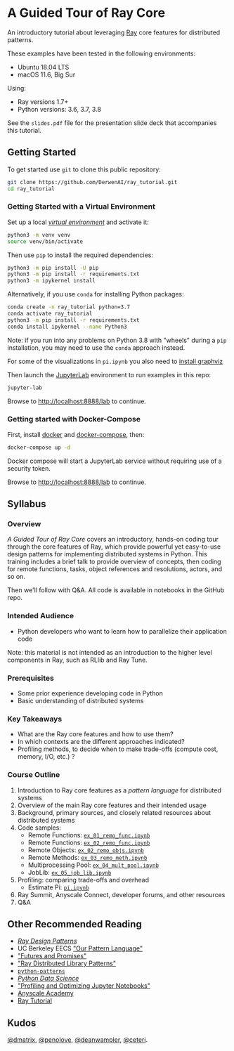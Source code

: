 # A Guided Tour of Ray Core

An introductory tutorial about leveraging [Ray](https://docs.ray.io/)
core features for distributed patterns.

These examples have been tested in the following environments:

  - Ubuntu 18.04 LTS
  - macOS 11.6, Big Sur

Using:

  - Ray versions 1.7+
  - Python versions: 3.6, 3.7, 3.8

See the `slides.pdf` file for the presentation slide deck that
accompanies this tutorial.


## Getting Started

To get started use `git` to clone this public repository:
```bash
git clone https://github.com/DerwenAI/ray_tutorial.git
cd ray_tutorial
```

### Getting Started with a Virtual Environment

Set up a local [*virtual environment*](https://docs.python.org/3/library/venv.html) 
and activate it:
```bash
python3 -m venv venv
source venv/bin/activate
```

Then use `pip` to install the required dependencies:
```bash
python3 -m pip install -U pip
python3 -m pip install -r requirements.txt
python3 -m ipykernel install
```

Alternatively, if you use `conda` for installing Python packages:
```bash
conda create -n ray_tutorial python=3.7
conda activate ray_tutorial
python3 -m pip install -r requirements.txt
conda install ipykernel --name Python3
```

Note: if you run into any problems on Python 3.8 with "wheels"
during a `pip` installation, you may need to use the `conda`
approach instead.

For some of the visualizations in `pi.ipynb` you also need to
[install graphviz](https://graphviz.org/download/#executable-packages)


Then launch the [JupyterLab](https://jupyterlab.readthedocs.io/) 
environment to run examples in this repo:
```bash
jupyter-lab
```

Browse to <http://localhost:8888/lab> to continue.


### Getting started with Docker-Compose

First, install [docker](https://docs.docker.com/engine/install/)
and [docker-compose](https://docs.docker.com/compose/install/),
then:
```bash
docker-compose up -d
```

Docker compose will start a JupyterLab service without requiring use
of a security token.

Browse to <http://localhost:8888/lab> to continue.


## Syllabus

### Overview

*A Guided Tour of Ray Core* covers an introductory, hands-on coding
tour through the core features of Ray, which provide powerful yet
easy-to-use design patterns for implementing distributed systems in
Python. This training includes a brief talk to provide overview of
concepts, then coding for remote functions, tasks, object references and 
resolutions, actors, and so on. 

Then we'll follow with Q&A. All code is available in notebooks in the GitHub repo.

### Intended Audience

  * Python developers who want to learn how to parallelize their application code

Note: this material is not intended as an introduction to the higher
level components in Ray, such as RLlib and Ray Tune.

### Prerequisites

  * Some prior experience developing code in Python
  * Basic understanding of distributed systems

### Key Takeaways

  * What are the Ray core features and how to use them?
  * In which contexts are the different approaches indicated?
  * Profiling methods, to decide when to make trade-offs (compute cost, memory, I/O, etc.) ?

### Course Outline

  1. Introduction to Ray core features as a *pattern language* for distributed systems
  2. Overview of the main Ray core features and their intended usage
  3. Background, primary sources, and closely related resources about distributed systems
  4. Code samples:
		* Remote Functions: [`ex_01_remo_func.ipynb`](https://github.com/DerwenAI/ray_tutorial/blob/main/ex_01_remo_func.ipynb)
		* Remote Functions: [`ex_02_remo_func.ipynb`](https://github.com/DerwenAI/ray_tutorial/blob/main/ex_02_remo_func.ipynb)
		* Remote Objects: [`ex_02_remo_objs.ipynb`](https://github.com/DerwenAI/ray_tutorial/blob/main/ex_02_remo_objs.ipynb)
		* Remote Methods: [`ex_03_remo_meth.ipynb`](https://github.com/DerwenAI/ray_tutorial/blob/main/ex_03_remo_meth.ipynb)
		* Multiprocessing Pool: [`ex_04_mult_pool.ipynb`](https://github.com/DerwenAI/ray_tutorial/blob/main/ex_04_mult_pool.ipynb)
		* JobLib: [`ex_05_job_lib.ipynb`](https://github.com/DerwenAI/ray_tutorial/blob/main/ex_05_job_lib.ipynb)
   5. Profiling: comparing trade-offs and overhead
		* Estimate Pi: [`pi.ipynb`](https://github.com/DerwenAI/ray_tutorial/blob/main/pi.ipynb)
   6. Ray Summit, Anyscale Connect, developer forums, and other resources
   7. Q&A


## Other Recommended Reading

  * [*Ray Design Patterns*](https://docs.google.com/document/d/167rnnDFIVRhHhK4mznEIemOtj63IOhtIPvSYaPgI4Fg/edit#heading=h.crt5flperkq3)
  * UC Berkeley EECS ["Our Pattern Language"](https://patterns.eecs.berkeley.edu/)
  * ["Futures and Promises"](http://dist-prog-book.com/chapter/2/futures.html)
  * ["Ray Distributed Library Patterns"](https://www.anyscale.com/blog/ray-distributed-library-patterns)
  * [`python-patterns`](https://github.com/faif/python-patterns)
  * [*Python Data Science*](https://jakevdp.github.io/PythonDataScienceHandbook/01.07-timing-and-profiling.html)
  * ["Profiling and Optimizing Jupyter Notebooks"](https://towardsdatascience.com/speed-up-jupyter-notebooks-20716cbe2025)
  * [Anyscale Academy](https://github.com/anyscale/academy)
  * [Ray Tutorial](https://github.com/ray-project/tutorial)


## Kudos

[@dmatrix](https://github.com/dmatrix),
[@penolove](https://github.com/penolove),
[@deanwampler](https://github.com/deanwampler),
[@ceteri](https://github.com/ceteri).

